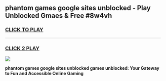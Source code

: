 
## phantom games google sites unblocked - Play Unblocked Gmaes & Free #8w4vh
<h3>
<a href="https://news.freeplayer.one?title=phantom_games_google_sites_unblocked&ref=24F">CLICK TO PLAY</a></h3>
<hr>

<h3>
<a href="https://news.freeplayer.one?title=phantom_games_google_sites_unblocked&ref=24F">CLICK 2 PLAY</a>
  
</h3>

<a href="https://news.freeplayer.one?title=phantom_games_google_sites_unblocked&ref=24F/"><img src="https://clearcache.store/games.png"></a>


**phantom games google sites unblocked games unblocked: Your Gateway to Fun and Accessible Online Gaming**
